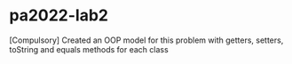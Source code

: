 # pa2022-lab2
[Compulsory] Created an OOP model for this problem with getters, setters, toString and equals methods for each class
